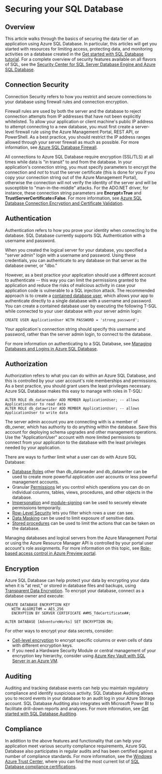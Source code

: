 <properties 
   pageTitle="SQL Database Security Overview" 
   description="Learn about Azure SQL Database and SQL Server security, including the differences between the cloud and SQL Server on-premises when it comes to authentication, authorization, connection security, encryption, and compliance." 
   services="sql-database" 
   documentationCenter="" 
   authors="tmullaney" 
   manager="jeffreyg" 
   editor=""/>

<tags
   ms.service="sql-database"
   ms.date="07/14/2015"
   wacn.date=""/>


# Securing your SQL Database

## Overview
This article walks through the basics of securing the data tier of an application using Azure SQL Database. In particular, this articles will get you started with resources for limiting access, protecting data, and monitoring activities on a database created in the [Get started with SQL Database tutorial](/documentation/articles/sql-database-get-started). For a complete overview of security features available on all flavors of SQL, see the [Security Center for SQL Server Database Engine and Azure SQL Database](https://msdn.microsoft.com/zh-CN/library/bb510589).

## Connection Security

Connection Security refers to how you restrict and secure connections to your database using firewall rules and connection encryption.

Firewall rules are used by both the server and the database to reject connection attempts from IP addresses that have not been explicitly whitelisted. To allow your application or client machine's public IP address to attempt connecting to a new database, you must first create a server-level firewall rule using the Azure Management Portal, REST API, or PowerShell. As a best practice, you should restrict the IP address ranges allowed through your server firewall as much as possible. For more information, see [Azure SQL Database Firewall](https://msdn.microsoft.com/zh-CN/library/ee621782).

All connections to Azure SQL Database require encryption (SSL/TLS) at all times while data is "in transit" to and from the database. In your application's connection string, you must specify parameters to encrypt the connection and *not* to trust the server certificate (this is done for you if you copy your connection string out of the Azure Management Portal), otherwise the connection will not verify the identity of the server and will be susceptible to "man-in-the-middle" attacks. For the ADO.NET driver, for instance, these connection string parameters are **Encrypt=True** and **TrustServerCertificate=False**. For more information, see [Azure SQL Database Connection Encryption and Certificate Validation](https://msdn.microsoft.com/zh-CN/library/azure/ff394108#encryption).


## Authentication

Authentication refers to how you prove your identity when connecting to the database. SQL Database currently supports SQL Authentication with a username and password.

When you created the logical server for your database, you specified a "server admin" login with a username and password. Using these credentials, you can authenticate to any database on that server as the database owner, or "dbo."

However, as a best practice your application should use a different account to authenticate -- this way you can limit the permissions granted to the application and reduce the risks of malicious activity in case your application code is vulnerable to a SQL injection attack. The recommended approach is to create a [contained database user](https://msdn.microsoft.com/zh-CN/library/ff929188), which allows your app to authenticate directly to a single database with a username and password. You can create a contained database user by executing the following T-SQL while connected to your user database with your server admin login:

```
CREATE USER ApplicationUser WITH PASSWORD = 'strong_password';
```

Your application's connection string should specify this username and password, rather than the server admin login, to connect to the database.

For more information on authenticating to a SQL Database, see [Managing Databases and Logins in Azure SQL Database](https://msdn.microsoft.com/zh-CN/library/ee336235).


## Authorization
Authorization refers to what you can do within an Azure SQL Database, and this is controlled by your user account's role memberships and permissions. As a best practice, you should grant users the least privileges necessary. Azure SQL Database makes this easy to manage with roles in T-SQL:

```
ALTER ROLE db_datareader ADD MEMBER ApplicationUser; -- allows ApplicationUser to read data
ALTER ROLE db_datawriter ADD MEMBER ApplicationUser; -- allows ApplicationUser to write data
```

The server admin account you are connecting with is a member of db_owner, which has authority to do anything within the database. Save this account for deploying schema upgrades and other management operations. Use the "ApplicationUser" account with more limited permissions to connect from your application to the database with the least privileges needed by your application.

There are ways to further limit what a user can do with Azure SQL Database:
* [Database Roles](https://msdn.microsoft.com/zh-CN/library/ms189121) other than db_datareader and db_datawriter can be used to create more powerful application user accounts or less powerful management accounts.
* Granular [Permissions](https://msdn.microsoft.com/zh-CN/library/ms191291) let you control which operations you can do on individual columns, tables, views, procedures, and other objects in the database.
* [Impersonation](https://msdn.microsoft.com/zh-CN/library/vstudio/bb669087) and [module-signing](https://msdn.microsoft.com/zh-CN/library/bb669102) can be used to securely elevate permissions temporarily.
* [Row-Level Security](https://msdn.microsoft.com/zh-CN/library/dn765131) lets you filter which rows a user can see.
* [Data Masking](/documentation/articles/sql-database-dynamic-data-masking-get-started) can be used to limit exposure of sensitive data.
* [Stored procedures](https://msdn.microsoft.com/zh-CN/library/ms190782) can be used to limit the actions that can be taken on the database.

Managing databases and logical servers from the Azure Management Portal or using the Azure Resource Manager API is controlled by your portal user account's role assignments. For more information on this topic, see [Role-based access control in Azure Preview portal](/documentation/articles/role-based-access-control-configure).


## Encryption

Azure SQL Database can help protect your data by encrypting your data when it is "at rest," or stored in database files and backups, using [Transparent Data Encryption](https://msdn.microsoft.com/zh-cn/library/dn948096.aspx). To encrypt your database, connect as a database owner and execute:

```
CREATE DATABASE ENCRYPTION KEY 
   WITH ALGORITHM = AES_256 
   ENCRYPTION BY SERVER CERTIFICATE ##MS_TdeCertificate##;
   
ALTER DATABASE [AdventureWorks] SET ENCRYPTION ON;
```

For other ways to encrypt your data secrets, consider:

* [Cell-level encryption](https://msdn.microsoft.com/zh-cn/library/ms179331.aspx) to encrypt specific columns or even cells of data with different encryption keys.
* If you need a Hardware Security Module or central management of your encryption key hierarchy, consider using [Azure Key Vault with SQL Server in an Azure VM](http://blogs.technet.com/b/kv/archive/2015/01/12/using-the-key-vault-for-sql-server-encryption.aspx).


## Auditing

Auditing and tracking database events can help you maintain regulatory compliance and identify suspicious activity. SQL Database Auditing allows you to record events in your database to an audit log in your Azure Storage account. SQL Database Auditing also integrates with Microsoft Power BI to facilitate drill-down reports and analyses. For more information, see [Get started with SQL Database Auditing](/documentation/articles/sql-database-auditing-get-started).

## Compliance

In addition to the above features and functionality that can help your application meet various security compliance requirements, Azure SQL Database also participates in regular audits and has been certified against a number of compliance standards. For more information, see the [Windows Azure Trust Center](/support/trust-center/), where you can find the most current list of [SQL Database compliance certifications](/support/trust-center/services/).
 
